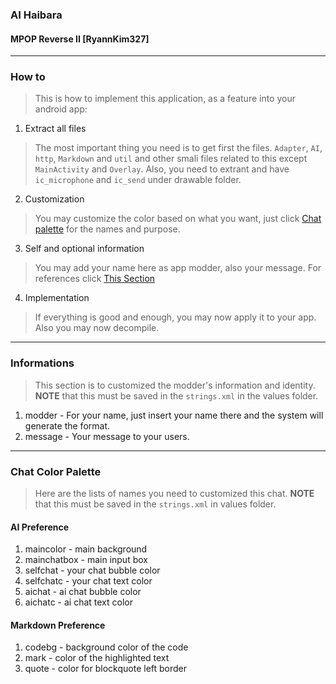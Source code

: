### AI Haibara
#### MPOP Reverse II [RyannKim327]

---
### How to
> This is how to implement this application, as a feature into your android app:

1. Extract all files
> The most important thing you need is to get first the files. `Adapter`, `AI`, `http`, `Markdown` and `util` and other smali files related to this except `MainActivity` and `Overlay`. Also, you need to extrant and have `ic_microphone` and `ic_send` under drawable folder.
2. Customization
> You may customize the color based on what you want, just click [Chat palette](#chat-color-palette) for the names and purpose.
3. Self and optional information
> You may add your name here as app modder, also your message. For references click [This Section](#informations)
4. Implementation
> If everything is good and enough, you may now apply it to your app. Also you may now decompile.

---
### Informations
> This section is to customized the modder's information and identity. **NOTE** that this must be saved in the `strings.xml` in the values folder.

1. modder - For your name, just insert your name there and the system will generate the format.
2. message - Your message to your users.

---
### Chat Color Palette
> Here are the lists of names you need to customized this chat. **NOTE** that this must be saved in the `strings.xml` in values folder.

#### AI Preference
1. maincolor  - main background
2. mainchatbox - main input box
3. selfchat - your chat bubble color
4. selfchatc - your chat text color
5. aichat - ai chat bubble color
6. aichatc - ai chat text color

#### Markdown Preference
1. codebg - background color of the code
2. mark - color of the highlighted text
3. quote - color for blockquote left border